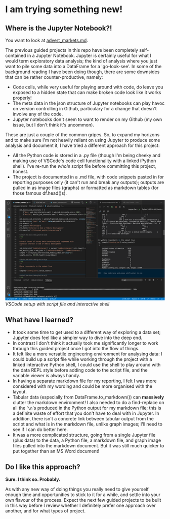 # I am trying something new!

## Where is the Jupyter Notebook?!

You want to look at [advert_markets.md](./advert_markets.md).

The previous guided projects in this repo have been completely self-contained in a Jupyter Notebook. Jupyter is certainly useful for what I would term exploratory data analysis; the kind of analysis where you just want to pile some data into a DataFrame for a 'go-look-see'. In some of the background reading I have been doing though, there are some downsides that can be rather counter-productive, namely:

- Code cells, while very useful for playing around with code, do leave you exposed to a hidden state that can make broken code look like it works properly!
- The meta data in the json structure of Jupyter notebooks can play havoc on version controlling in Github, particulary for a change that doesn't involve any of the code.
- Jupyter notebooks don't seem to want to render on my Github (my own issue, but I don't think it's uncommon).

These are just a couple of the common gripes. So, to expand my horizons and to make sure I'm not heavily reliant on using Jupyter to produce some analysis and document it, I have tried a different approach for this project:

- All the Python code is stored in a .py file (though I'm being cheeky and making use of VSCode's code cell functionality with a linked iPython shell). I've re-run the *whole* script file before committing this project, honest.
- The project is documented in a .md file, with code snippets pasted in for reporting purposes only (it can't run and break any outputs); outputs are pulled in as image files (graphs) or formatted as markdown tables (for those famous df.head()s).

![VSC screenshot](./files/vsc_screenshot.png)
*VSCode setup with script file and interactive shell*

## What have I learned?

- It took some time to get used to a different way of exploring a data set; Jupyter does feel like a simpler way to dive into the deep end.
- In contrast I don't think it actually took me significantly longer to work through this guided project once I got into the flow of things.
- It felt like a more versatile engineering environment for analysing data: I could build up a script file while working through the project with a linked interactive Python shell, I could use the shell to play around with the data REPL style before adding code to the script file, and the variable viewer is always handy.
- In having a separate markdown file for my reporting, I felt I was more considered with my wording and could be more organised with the layout.
- Tabular data (especially from DataFrame.to_markdown()) can **massively** clutter the markdown environment! I also needed to do a find-replace on all the '`\n`'s produced in the Python output for my markdown file; this is a definite waste of effort that you don't have to deal with in Jupyter. In addition, there isn't a concrete link between tabular output from the script and what is in the markdown file, unlike graph images; I'll need to see if I can do better here.
- It was a more complicated structure, going from a single Jupyter file (plus data) to the data, a Python file, a markdown file, and graph image files pulled into the markdown document. But it was still much quicker to put together than an MS Word document!

## Do I like this approach?

**Sure. I think so. Probably.**

As with any new way of doing things you really need to give yourself enough time and opportunities to stick to it for a while, and settle into your own flavour of the process. Expect the next few guided projects to be built in this way before I review whether I definitely prefer one approach over another, and for what types of project.
